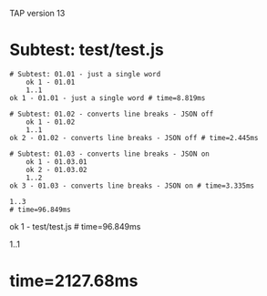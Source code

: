 TAP version 13
# Subtest: test/test.js
    # Subtest: 01.01 - just a single word
        ok 1 - 01.01
        1..1
    ok 1 - 01.01 - just a single word # time=8.819ms
    
    # Subtest: 01.02 - converts line breaks - JSON off
        ok 1 - 01.02
        1..1
    ok 2 - 01.02 - converts line breaks - JSON off # time=2.445ms
    
    # Subtest: 01.03 - converts line breaks - JSON on
        ok 1 - 01.03.01
        ok 2 - 01.03.02
        1..2
    ok 3 - 01.03 - converts line breaks - JSON on # time=3.335ms
    
    1..3
    # time=96.849ms
ok 1 - test/test.js # time=96.849ms

1..1
# time=2127.68ms
